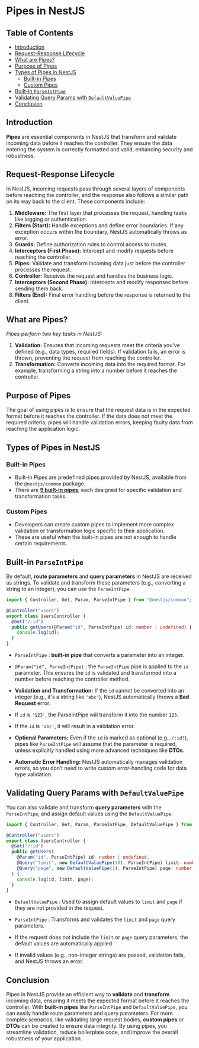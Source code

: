 # Pipes in NestJS

## Table of Contents

- [Introduction](#introduction)
- [Request-Response Lifecycle](#request-response-lifecycle)
- [What are Pipes?](#what-are-pipes)
- [Purpose of Pipes](#purpose-of-pipes)
- [Types of Pipes in NestJS](#types-of-pipes-in-nestjs)
  - [Built-in Pipes](#built-in-pipes)
  - [Custom Pipes](#custom-pipes)
- [Built-in `ParseIntPipe`](#built-in-parseintpipe)
- [Validating Query Params with `DefaultValuePipe`](#validating-query-params-with-defaultvaluepipe)
- [Conclusion](#conclusion)

## Introduction

**Pipes** are essential components in NestJS that transform and validate incoming data before it reaches the controller. They ensure the data entering the system is correctly formatted and valid, enhancing security and robustness.

## Request-Response Lifecycle

In NestJS, incoming requests pass through several layers of components before reaching the controller, and the response also follows a similar path on its way back to the client. These components include:

1. **Middleware:** The first layer that processes the request, handling tasks like logging or authentication.
2. **Filters (Start):** Handle exceptions and define error boundaries. If any exception occurs within the boundary, NestJS automatically throws as error.
3. **Guards:** Define authorization rules to control access to routes.
4. **Interceptors (First Phase):** Intercept and modify requests before reaching the controller.
5. **Pipes:** Validate and transform incoming data just before the controller processes the request.
6. **Controller:** Receives the request and handles the business logic.
7. **Interceptors (Second Phase):** Intercepts and modify responses before sending them back.
8. **Filters (End):** Final error handling before the response is returned to the client.

## What are Pipes?

_Pipes perform two key tasks in NestJS:_

1. **Validation:** Ensures that incoming requests meet the criteria you’ve defined (e.g., data types, required fields). If validation fails, an error is thrown, preventing the request from reaching the controller.
2. **Transformation:** Converts incoming data into the required format. For example, transforming a string into a number before it reaches the controller.

## Purpose of Pipes

The goal of using pipes is to ensure that the request data is in the expected format before it reaches the controller. If the data does not meet the required criteria, pipes will handle validation errors, keeping faulty data from reaching the application logic.

## Types of Pipes in NestJS

### Built-in Pipes

- Built-in Pipes are predefined pipes provided by NestJS, available from the `@nestjs/common` package.
- There are [**9 built-in pipes**](https://docs.nestjs.com/pipes#built-in-pipes), each designed for specific validation and transformation tasks.

### Custom Pipes

- Developers can create custom pipes to implement more complex validation or transformation logic specific to their application.
- These are useful when the built-in pipes are not enough to handle certain requirements.

## Built-in `ParseIntPipe`

By default, **route parameters** and **query parameters** in NestJS are received as strings. To validate and transform these parameters (e.g., converting a string to an integer), you can use the `ParseIntPipe`.

```ts
import { Controller, Get, Param, ParseIntPipe } from "@nestjs/common";

@Controller("users")
export class UsersController {
  @Get("/:id")
  public getUsers(@Param("id", ParseIntPipe) id: number | undefined) {
    console.log(id);
  }
}
```

- `ParseIntPipe` : **built-in pipe** that converts a parameter into an integer.

- `@Param("id", ParseIntPipe)` : the `ParseIntPipe` pipe is applied to the `id` parameter. This ensures the `id` is validated and transformed into a number before reaching the controller method.

- **Validation and Transformation:** If the `id` cannot be converted into an integer (e.g., it's a string like `'abc'`), NestJS automatically throws a **Bad Request** error.

- If `id` is `'123'`, the ParseIntPipe will transform it into the number `123`.

- If the `id` is `'abc'`, it will result in a validation error.

- **Optional Parameters:** Even if the `id` is marked as optional (e.g., `/:id?`), pipes like `ParseIntPipe` will assume that the parameter is required, unless explicitly handled using more advanced techniques like **DTOs**.

- **Automatic Error Handling:** NestJS automatically manages validation errors, so you don’t need to write custom error-handling code for data type validation.

## Validating Query Params with `DefaultValuePipe`

You can also validate and transform **query parameters** with the `ParseIntPipe`, and assign default values using the `DefaultValuePipe`.

```ts
import { Controller, Get, Param, ParseIntPipe, DefaultValuePipe } from "@nestjs/common";

@Controller("users")
export class UsersController {
  @Get("/:id")
  public getUsers(
    @Param("id", ParseIntPipe) id: number | undefined,
    @Query("limit", new DefaultValuePipe(10), ParseIntPipe) limit: number,
    @Query("page", new DefaultValuePipe(1), ParseIntPipe) page: number
  ) {
    console.log(id, limit, page);
  }
}
```

- `DefaultValuePipe` : Used to assign default values to `limit` and `page` if they are not provided in the request.

- `ParseIntPipe` : Transforms and validates the `limit` and `page` query parameters.

- If the request does not include the `limit` or `page` query parameters, the default values are automatically applied.

- If invalid values (e.g., non-integer strings) are passed, validation fails, and NestJS throws an error.

## Conclusion

Pipes in NestJS provide an efficient way to **validate** and **transform** incoming data, ensuring it meets the expected format before it reaches the controller. With **built-in pipes** like `ParseIntPipe` and `DefaultValuePipe`, you can easily handle route parameters and query parameters. For more complex scenarios, like validating large request bodies, **custom pipes** or **DTOs** can be created to ensure data integrity. By using pipes, you streamline validation, reduce boilerplate code, and improve the overall robustness of your application.
